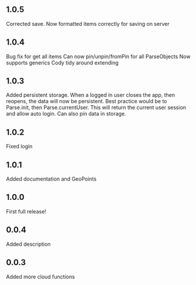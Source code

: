 ## 1.0.5

Corrected save. Now formatted items correctly for saving on server

## 1.0.4

Bug fix for get all items
Can now pin/unpin/fromPin for all ParseObjects
Now supports generics
Cody tidy around extending

## 1.0.3

Added persistent storage. When a logged in user closes the app, then reopens, the data
will now be persistent. Best practice would be to Parse.init, then Parse.currentUser. This
will return the current user session and allow auto login. Can also pin data in storage.

## 1.0.2

Fixed login

## 1.0.1

Added documentation and GeoPoints

## 1.0.0

First full release!

## 0.0.4

Added description

## 0.0.3

Added more cloud functions
